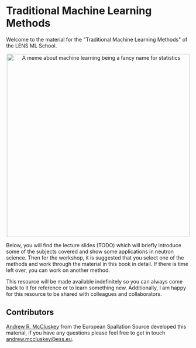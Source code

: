 # Traditional Machine Learning Methods

Welcome to the material for the "Traditional Machine Learning Methods" of the LENS ML School.

<center>
  <img src="https://miro.medium.com/max/500/1*x7P7gqjo8k2_bj2rTQWAfg.jpeg" alt="A meme about machine learning being a fancy name for statistics" class="bg-primary" width="500px">
</center>

Below, you will find the lecture slides (TODO) which will briefly introduce some of the subjects covered and show some applications in neutron science.
Then for the workshop, it is suggested that you select one of the methods and work through the material in this book in detail.
If there is time left over, you can work on another method.

This resource will be made available indefinitely so you can always come back to it for reference or to learn something new.
Additionally, I am happy for this resource to be shared with colleagues and collaborators.

## Contributors

[Andrew R. McCluskey](https://mccluskey.scot) from the European Spallation Source developed this material, if you have any questions please feel free to get in touch [andrew.mccluskey@ess.eu](mailto:andrew.mccluskey@ess.eu).
